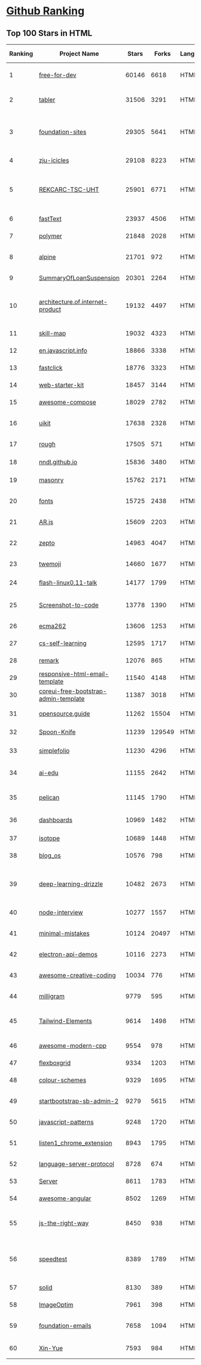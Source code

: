 [Github Ranking](../README.md)
==========

## Top 100 Stars in HTML

| Ranking | Project Name | Stars | Forks | Language | Open Issues | Description | Last Commit |
| ------- | ------------ | ----- | ----- | -------- | ----------- | ----------- | ----------- |
| 1 | [free-for-dev](https://github.com/ripienaar/free-for-dev) | 60146 | 6618 | HTML | 0 | A list of SaaS, PaaS and IaaS offerings that have free tiers of interest to devops and infradev | 2022-09-23T19:35:21Z |
| 2 | [tabler](https://github.com/tabler/tabler) | 31506 | 3291 | HTML | 50 | Tabler is free and open-source HTML Dashboard UI Kit built on Bootstrap | 2022-09-23T23:01:40Z |
| 3 | [foundation-sites](https://github.com/foundation/foundation-sites) | 29305 | 5641 | HTML | 27 | The most advanced responsive front-end framework in the world. Quickly create prototypes and production code for sites that work on any kind of device. | 2022-08-02T20:20:03Z |
| 4 | [zju-icicles](https://github.com/QSCTech/zju-icicles) | 29108 | 8223 | HTML | 9 | 浙江大学课程攻略共享计划 | 2022-08-24T09:36:12Z |
| 5 | [REKCARC-TSC-UHT](https://github.com/PKUanonym/REKCARC-TSC-UHT) | 25901 | 6771 | HTML | 0 | 清华大学计算机系课程攻略 Guidance for courses in Department of Computer Science and Technology, Tsinghua University | 2022-09-19T02:02:21Z |
| 6 | [fastText](https://github.com/facebookresearch/fastText) | 23937 | 4506 | HTML | 430 | Library for fast text representation and classification. | 2022-09-10T14:51:02Z |
| 7 | [polymer](https://github.com/Polymer/polymer) | 21848 | 2028 | HTML | 40 | Our original Web Component library. | 2022-06-03T21:59:52Z |
| 8 | [alpine](https://github.com/alpinejs/alpine) | 21701 | 972 | HTML | 17 | A rugged, minimal framework for composing JavaScript behavior in your markup.  | 2022-09-18T22:24:31Z |
| 9 | [SummaryOfLoanSuspension](https://github.com/WeNeedHome/SummaryOfLoanSuspension) | 20301 | 2264 | HTML | 0 | 全国各省市停贷通知汇总 | 2022-09-24T01:45:37Z |
| 10 | [architecture.of.internet-product](https://github.com/davideuler/architecture.of.internet-product) | 19132 | 4497 | HTML | 3 | 互联网公司技术架构，微信/淘宝/微博/腾讯/阿里/美团点评/百度/Google/Facebook/Amazon/eBay的架构，欢迎PR补充 | 2022-09-04T14:56:01Z |
| 11 | [skill-map](https://github.com/TeamStuQ/skill-map) | 19032 | 4323 | HTML | 68 | 程序员技能图谱 | 2022-09-08T07:16:01Z |
| 12 | [en.javascript.info](https://github.com/javascript-tutorial/en.javascript.info) | 18866 | 3338 | HTML | 81 | Modern JavaScript Tutorial  | 2022-09-23T19:28:46Z |
| 13 | [fastclick](https://github.com/ftlabs/fastclick) | 18776 | 3323 | HTML | 212 | Polyfill to remove click delays on browsers with touch UIs | 2021-08-13T16:01:47Z |
| 14 | [web-starter-kit](https://github.com/google/web-starter-kit) | 18457 | 3144 | HTML | 50 | Web Starter Kit - a workflow for multi-device websites | 2022-08-19T12:21:19Z |
| 15 | [awesome-compose](https://github.com/docker/awesome-compose) | 18029 | 2782 | HTML | 38 | Awesome Docker Compose samples | 2022-09-19T15:58:54Z |
| 16 | [uikit](https://github.com/uikit/uikit) | 17638 | 2328 | HTML | 655 | A lightweight and modular front-end framework for developing fast and powerful web interfaces | 2022-09-21T14:34:06Z |
| 17 | [rough](https://github.com/rough-stuff/rough) | 17505 | 571 | HTML | 25 | Create graphics with a hand-drawn, sketchy, appearance | 2022-07-20T01:23:33Z |
| 18 | [nndl.github.io](https://github.com/nndl/nndl.github.io) | 15836 | 3480 | HTML | 69 | 《神经网络与深度学习》 邱锡鹏著 Neural Network and Deep Learning  | 2022-08-17T14:46:04Z |
| 19 | [masonry](https://github.com/desandro/masonry) | 15762 | 2171 | HTML | 60 | :love_hotel: Cascading grid layout plugin | 2021-10-03T09:17:12Z |
| 20 | [fonts](https://github.com/google/fonts) | 15725 | 2438 | HTML | 1058 | Font files available from Google Fonts, and a public issue tracker for all things Google Fonts | 2022-09-23T20:06:16Z |
| 21 | [AR.js](https://github.com/jeromeetienne/AR.js) | 15609 | 2203 | HTML | 2 | Efficient Augmented Reality for the Web - 60fps on mobile! | 2022-04-28T04:47:17Z |
| 22 | [zepto](https://github.com/madrobby/zepto) | 14963 | 4047 | HTML | 69 | Zepto.js is a minimalist JavaScript library for modern browsers, with a jQuery-compatible API | 2022-09-19T09:37:10Z |
| 23 | [twemoji](https://github.com/twitter/twemoji) | 14660 | 1677 | HTML | 48 | Emoji for everyone. https://twemoji.twitter.com/ | 2022-08-24T03:57:34Z |
| 24 | [flash-linux0.11-talk](https://github.com/sunym1993/flash-linux0.11-talk) | 14177 | 1799 | HTML | 31 | 你管这破玩意叫操作系统源码 — 像小说一样品读 Linux 0.11 核心代码 | 2022-08-26T16:18:18Z |
| 25 | [Screenshot-to-code](https://github.com/emilwallner/Screenshot-to-code) | 13778 | 1390 | HTML | 14 | A neural network that transforms a design mock-up into a static website. | 2022-05-24T14:52:26Z |
| 26 | [ecma262](https://github.com/tc39/ecma262) | 13606 | 1253 | HTML | 286 | Status, process, and documents for ECMA-262 | 2022-09-24T00:43:07Z |
| 27 | [cs-self-learning](https://github.com/PKUFlyingPig/cs-self-learning) | 12595 | 1717 | HTML | 28 | 计算机自学指南 | 2022-09-24T01:54:11Z |
| 28 | [remark](https://github.com/gnab/remark) | 12076 | 865 | HTML | 160 | A simple, in-browser, markdown-driven slideshow tool. | 2022-05-24T16:15:00Z |
| 29 | [responsive-html-email-template](https://github.com/leemunroe/responsive-html-email-template) | 11540 | 4148 | HTML | 5 | A free simple responsive HTML email template | 2022-07-15T20:36:08Z |
| 30 | [coreui-free-bootstrap-admin-template](https://github.com/coreui/coreui-free-bootstrap-admin-template) | 11387 | 3018 | HTML | 7 | Free Bootstrap Admin & Dashboard Template  | 2022-09-01T11:26:13Z |
| 31 | [opensource.guide](https://github.com/github/opensource.guide) | 11262 | 15504 | HTML | 0 | 📚 Community guides for open source creators | 2022-09-22T12:51:22Z |
| 32 | [Spoon-Knife](https://github.com/octocat/Spoon-Knife) | 11239 | 129549 | HTML | 1501 | This repo is for demonstration purposes only. | 2022-09-24T02:38:20Z |
| 33 | [simplefolio](https://github.com/cobiwave/simplefolio) | 11230 | 4296 | HTML | 36 | ⚡️ A minimal portfolio template for Developers | 2022-09-14T04:07:02Z |
| 34 | [ai-edu](https://github.com/microsoft/ai-edu) | 11155 | 2642 | HTML | 55 | AI education materials for Chinese students, teachers and IT professionals. | 2022-09-22T10:55:45Z |
| 35 | [pelican](https://github.com/getpelican/pelican) | 11145 | 1790 | HTML | 54 | Static site generator that supports Markdown and reST syntax. Powered by Python. | 2022-09-23T22:29:41Z |
| 36 | [dashboards](https://github.com/keen/dashboards) | 10969 | 1482 | HTML | 1 | Responsive dashboard templates 📊✨ | 2021-11-02T12:25:42Z |
| 37 | [isotope](https://github.com/metafizzy/isotope) | 10689 | 1448 | HTML | 56 | :revolving_hearts: Filter & sort magical layouts | 2021-09-24T03:20:14Z |
| 38 | [blog_os](https://github.com/phil-opp/blog_os) | 10576 | 798 | HTML | 49 | Writing an OS in Rust | 2022-09-23T13:18:28Z |
| 39 | [deep-learning-drizzle](https://github.com/kmario23/deep-learning-drizzle) | 10482 | 2673 | HTML | 5 | Drench yourself in Deep Learning, Reinforcement Learning, Machine Learning, Computer Vision, and NLP by learning from these exciting lectures!! | 2022-04-10T19:33:15Z |
| 40 | [node-interview](https://github.com/ElemeFE/node-interview) | 10277 | 1557 | HTML | 6 | How to pass the Node.js interview of ElemeFE. | 2020-10-19T03:29:22Z |
| 41 | [minimal-mistakes](https://github.com/mmistakes/minimal-mistakes) | 10124 | 20497 | HTML | 14 | :triangular_ruler: Jekyll theme for building a personal site, blog, project documentation, or portfolio. | 2022-09-22T16:02:22Z |
| 42 | [electron-api-demos](https://github.com/electron/electron-api-demos) | 10116 | 2273 | HTML | 41 | Explore the Electron APIs | 2022-06-27T16:07:51Z |
| 43 | [awesome-creative-coding](https://github.com/terkelg/awesome-creative-coding) | 10034 | 776 | HTML | 1 | Creative Coding: Generative Art, Data visualization, Interaction Design, Resources. | 2022-09-14T13:37:06Z |
| 44 | [milligram](https://github.com/milligram/milligram) | 9779 | 595 | HTML | 29 | A minimalist CSS framework. | 2022-07-28T18:57:53Z |
| 45 | [Tailwind-Elements](https://github.com/mdbootstrap/Tailwind-Elements) | 9614 | 1498 | HTML | 36 | 𝙃𝙪𝙜𝙚 collection of Tailwind components, sections and templates 😎 - FREE for commercial use | 2022-09-18T11:03:29Z |
| 46 | [awesome-modern-cpp](https://github.com/rigtorp/awesome-modern-cpp) | 9554 | 978 | HTML | 1 | A collection of resources on modern C++ | 2022-09-14T11:28:58Z |
| 47 | [flexboxgrid](https://github.com/kristoferjoseph/flexboxgrid) | 9334 | 1203 | HTML | 45 | Grid based on CSS3 flexbox | 2020-10-01T09:36:06Z |
| 48 | [colour-schemes](https://github.com/daylerees/colour-schemes) | 9329 | 1695 | HTML | 55 | Colour schemes for a variety of editors created by Dayle Rees. | 2020-11-11T18:28:33Z |
| 49 | [startbootstrap-sb-admin-2](https://github.com/StartBootstrap/startbootstrap-sb-admin-2) | 9279 | 5615 | HTML | 60 | A free, open source, Bootstrap admin theme created by Start Bootstrap | 2022-08-26T13:06:19Z |
| 50 | [javascript-patterns](https://github.com/shichuan/javascript-patterns) | 9248 | 1720 | HTML | 15 | JavaScript Design Patterns | 2020-10-02T05:20:06Z |
| 51 | [listen1_chrome_extension](https://github.com/listen1/listen1_chrome_extension) | 8943 | 1795 | HTML | 246 | one for all free music in china (chrome extension, also works for firefox) | 2022-09-19T13:42:03Z |
| 52 | [language-server-protocol](https://github.com/microsoft/language-server-protocol) | 8728 | 674 | HTML | 175 | Defines a common protocol for language servers. | 2022-09-23T07:39:26Z |
| 53 | [Server](https://github.com/PanDownloadServer/Server) | 8611 | 1783 | HTML | 136 | PanDownload的个人维护版本 | 2020-09-25T01:38:15Z |
| 54 | [awesome-angular](https://github.com/PatrickJS/awesome-angular) | 8502 | 1269 | HTML | 0 | :page_facing_up: A curated list of awesome Angular resources | 2022-09-17T16:01:33Z |
| 55 | [js-the-right-way](https://github.com/braziljs/js-the-right-way) | 8450 | 938 | HTML | 17 | An easy-to-read, quick reference for JS best practices, accepted coding standards, and links around the Web | 2021-10-31T10:32:14Z |
| 56 | [speedtest](https://github.com/librespeed/speedtest) | 8389 | 1789 | HTML | 52 | Self-hosted Speedtest for HTML5 and more. Easy setup, examples, configurable, mobile friendly. Supports PHP, Node, Multiple servers, and more | 2022-08-24T13:23:07Z |
| 57 | [solid](https://github.com/solid/solid) | 8130 | 389 | HTML | 131 | Solid - Re-decentralizing the web (project directory) | 2022-08-24T14:54:37Z |
| 58 | [ImageOptim](https://github.com/ImageOptim/ImageOptim) | 7961 | 398 | HTML | 160 | GUI image optimizer for Mac | 2022-09-17T13:15:49Z |
| 59 | [foundation-emails](https://github.com/foundation/foundation-emails) | 7658 | 1094 | HTML | 174 | Quickly create responsive HTML emails that work on any device and client. Even Outlook. | 2022-07-11T20:41:48Z |
| 60 | [Xin-Yue](https://github.com/sikaozhe1997/Xin-Yue) | 7593 | 984 | HTML | 38 | 岳昕：致北大师生与北大外国语学院的一封公开信 | 2019-05-04T17:07:56Z |


